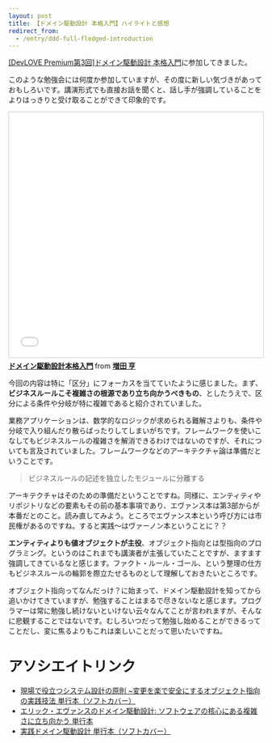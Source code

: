 ```yaml
---
layout: post
title: 【ドメイン駆動設計 本格入門】ハイライトと感想
redirect_from:
  - /entry/ddd-full-fledged-introduction
---
```


[[DevLOVE Premium第3回]ドメイン駆動設計 本格入門](https://devlove.doorkeeper.jp/study-session/85247)に参加してきました。

このような勉強会には何度か参加していますが、その度に新しい気づきがあっておもしろいです。講演形式でも直接お話を聞くと、話し手が強調していることをよりはっきりと受け取ることができて印象的です。

<iframe src="//www.slideshare.net/slideshow/embed_code/key/DTt0qFQGcEy3Id" width="595" height="485" frameborder="0" marginwidth="0" marginheight="0" scrolling="no" style="border:1px solid #CCC; border-width:1px; margin-bottom:5px; max-width: 100%;" allowfullscreen> </iframe> <div style="margin-bottom:5px"> <strong> <a href="//www.slideshare.net/masuda220/ss-137608652" title="ドメイン駆動設計本格入門" target="_blank">ドメイン駆動設計本格入門</a> </strong> from <strong><a href="https://www.slideshare.net/masuda220" target="_blank">増田 亨</a></strong> </div>

今回の内容は特に「区分」にフォーカスを当てていたように感じました。まず、**ビジネスルールこそ複雑さの根源であり立ち向かうべきもの**、としたうえで、区分による条件や分岐が特に複雑であると紹介されていました。

業務アプリケーションは、数学的なロジックが求められる難解さよりも、条件や分岐で入り組んだり散らばったりしてしまいがちです。フレームワークを使いこなしてもビジネスルールの複雑さを解消できるわけではないのですが、それについても言及されていました。フレームワークなどのアーキテクチャ論は準備だということです。

> ビジネスルールの記述を独立したモジュールに分離する

アーキテクチャはそのための準備だということですね。同様に、エンティティやリポジトリなどの要素もその前の基本事項であり、エヴァンス本は第3部からが本番だとのこと。読み直してみよう。ところでエヴァンス本という呼び方には市民権があるのですね。すると実践～はヴァーノン本ということに？？

**エンティティよりも値オブジェクトが主役**、オブジェクト指向とは型指向のプログラミング。というのはこれまでも講演者が主張していたことですが、ますます強調してきているなと感じます。ファクト・ルール・ゴール、という整理の仕方もビジネスルールの輪郭を際立たせるものとして理解しておきたいところです。

オブジェクト指向ってなんだっけ？に始まって、ドメイン駆動設計を知ってから追いかけてきていますが、勉強することはまるで尽きないなと感じます。プログラマーは常に勉強し続けないといけない云々なんてことが言われますが、そんなに悲観することではないです。むしろいつだって勉強し始めることができるってことだし、変に焦るよりもこれは楽しいことだって思いたいですね。

# アソシエイトリンク

- [現場で役立つシステム設計の原則 ~変更を楽で安全にするオブジェクト指向の実践技法 単行本（ソフトカバー）](https://www.amazon.co.jp/%E7%8F%BE%E5%A0%B4%E3%81%A7%E5%BD%B9%E7%AB%8B%E3%81%A4%E3%82%B7%E3%82%B9%E3%83%86%E3%83%A0%E8%A8%AD%E8%A8%88%E3%81%AE%E5%8E%9F%E5%89%87-%E5%A4%89%E6%9B%B4%E3%82%92%E6%A5%BD%E3%81%A7%E5%AE%89%E5%85%A8%E3%81%AB%E3%81%99%E3%82%8B%E3%82%AA%E3%83%96%E3%82%B8%E3%82%A7%E3%82%AF%E3%83%88%E6%8C%87%E5%90%91%E3%81%AE%E5%AE%9F%E8%B7%B5%E6%8A%80%E6%B3%95-%E5%A2%97%E7%94%B0-%E4%BA%A8/dp/477419087X?__mk_ja_JP=%E3%82%AB%E3%82%BF%E3%82%AB%E3%83%8A&crid=3LN0AA6JIJUCZ&dib=eyJ2IjoiMSJ9.Gd-KflCL_WLCWrS1RIMV4A.JhyGWYMUlgjxGAOhPdQrwWM0igfXQNfHk7vd6QH4OdQ&dib_tag=se&keywords=477419087X&qid=1705678593&sprefix=477419087x%2Caps%2C195&sr=8-1&linkCode=ll1&tag=fukuchiharuki-22&linkId=5d3e5d453ad7050de2d31240463c3dd8&language=ja_JP&ref_=as_li_ss_tl)
- [エリック・エヴァンスのドメイン駆動設計: ソフトウェアの核心にある複雑さに立ち向かう 単行本](https://www.amazon.co.jp/%E3%82%A8%E3%83%AA%E3%83%83%E3%82%AF%E3%83%BB%E3%82%A8%E3%83%B4%E3%82%A1%E3%83%B3%E3%82%B9%E3%81%AE%E3%83%89%E3%83%A1%E3%82%A4%E3%83%B3%E9%A7%86%E5%8B%95%E8%A8%AD%E8%A8%88-Architects%E2%80%99Archive-%E3%82%BD%E3%83%95%E3%83%88%E3%82%A6%E3%82%A7%E3%82%A2%E9%96%8B%E7%99%BA%E3%81%AE%E5%AE%9F%E8%B7%B5-%E3%82%A8%E3%83%AA%E3%83%83%E3%82%AF%E3%83%BB%E3%82%A8%E3%83%B4%E3%82%A1%E3%83%B3%E3%82%B9/dp/4798121967?_encoding=UTF8&dib_tag=se&dib=eyJ2IjoiMSJ9.QVYIYI5g6MsJJmFhmLMzbg.5fQyzKM663QV7UU-pRqz6d34w0t3xNjfhcDkbvnZ8Nc&qid=1705678642&sr=8-1&linkCode=ll1&tag=fukuchiharuki-22&linkId=88d6499e2585d963267e63dec60d1eee&language=ja_JP&ref_=as_li_ss_tl)
- [実践ドメイン駆動設計 単行本（ソフトカバー）](https://www.amazon.co.jp/%E5%AE%9F%E8%B7%B5%E3%83%89%E3%83%A1%E3%82%A4%E3%83%B3%E9%A7%86%E5%8B%95%E8%A8%AD%E8%A8%88-Object-Oriented-SELECTION-%E3%83%B4%E3%82%A1%E3%83%BC%E3%83%B3%E3%83%BB%E3%83%B4%E3%82%A1%E3%83%BC%E3%83%8E%E3%83%B3/dp/479813161X?__mk_ja_JP=%E3%82%AB%E3%82%BF%E3%82%AB%E3%83%8A&crid=37FZ9H5359DVX&dib=eyJ2IjoiMSJ9.1_8ajliR_YewOi4HCxjArQ.NMINaX63pA09xceFqg-qkaPCYOpAWpN30-ouTdXVO4w&dib_tag=se&keywords=479813161X&qid=1705678726&sprefix=%E3%82%A8%E3%83%AA%E3%83%83%E3%82%AF+%E3%82%A8%E3%83%B4%E3%82%A1%E3%83%B3%E3%82%B9%E3%81%AE%E3%83%89%E3%83%A1%E3%82%A4%E3%83%B3%E9%A7%86%E5%8B%95%E8%A8%AD%E8%A8%88+%E3%82%BD%E3%83%95%E3%83%88%E3%82%A6%E3%82%A7%E3%82%A2%E3%81%AE%E6%A0%B8%E5%BF%83%E3%81%AB%E3%81%82%E3%82%8B%E8%A4%87%E9%9B%91%E3%81%95%E3%81%AB%E7%AB%8B%E3%81%A1%E5%90%91%E3%81%8B%E3%81%86+%E5%8D%98%E8%A1%8C%E6%9C%AC%2Caps%2C384&sr=8-1&linkCode=ll1&tag=fukuchiharuki-22&linkId=cbea299b7bfc4ddac1b926e166626b32&language=ja_JP&ref_=as_li_ss_tl)
